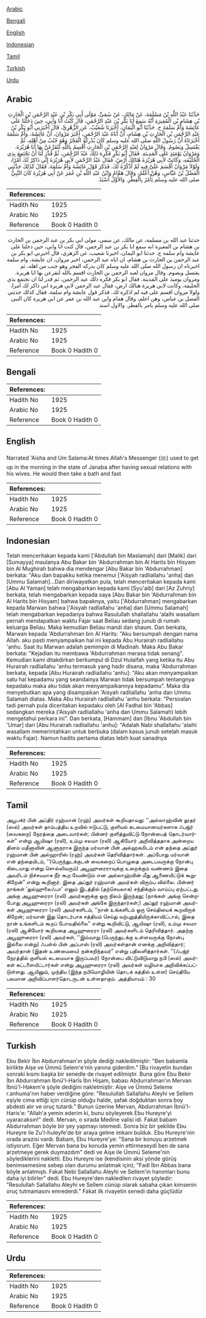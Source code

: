 [Arabic](#arabic)

[Bengali](#bengali)

[English](#english)

[Indonesian](#indonesian)

[Tamil](#tamil)

[Turkish](#turkish)

[Urdu](#urdu)

## Arabic


<div dir="rtl" lang="ar" style={{fontSize:'larger',backgroundColor:'#f8f9fa',padding:20}}>
حَدَّثَنَا عَبْدُ اللَّهِ بْنُ مَسْلَمَةَ، عَنْ مَالِكٍ، عَنْ سُمَىٍّ، مَوْلَى أَبِي بَكْرِ بْنِ عَبْدِ الرَّحْمَنِ بْنِ الْحَارِثِ بْنِ هِشَامِ بْنِ الْمُغِيرَةِ أَنَّهُ سَمِعَ أَبَا بَكْرِ بْنَ عَبْدِ الرَّحْمَنِ، قَالَ كُنْتُ أَنَا وَأَبِي، حِينَ دَخَلْنَا عَلَى عَائِشَةَ وَأُمِّ سَلَمَةَ ح‏.‏ حَدَّثَنَا أَبُو الْيَمَانِ، أَخْبَرَنَا شُعَيْبٌ، عَنِ الزُّهْرِيِّ، قَالَ أَخْبَرَنِي أَبُو بَكْرِ بْنُ عَبْدِ الرَّحْمَنِ بْنِ الْحَارِثِ بْنِ هِشَامٍ، أَنَّ أَبَاهُ عَبْدَ الرَّحْمَنِ، أَخْبَرَ مَرْوَانَ، أَنَّ عَائِشَةَ، وَأُمَّ سَلَمَةَ أَخْبَرَتَاهُ أَنَّ رَسُولَ اللَّهِ صلى الله عليه وسلم كَانَ يُدْرِكُهُ الْفَجْرُ وَهُوَ جُنُبٌ مِنْ أَهْلِهِ، ثُمَّ يَغْتَسِلُ وَيَصُومُ‏.‏ وَقَالَ مَرْوَانُ لِعَبْدِ الرَّحْمَنِ بْنِ الْحَارِثِ أُقْسِمُ بِاللَّهِ لَتُقَرِّعَنَّ بِهَا أَبَا هُرَيْرَةَ‏.‏ وَمَرْوَانُ يَوْمَئِذٍ عَلَى الْمَدِينَةِ‏.‏ فَقَالَ أَبُو بَكْرٍ فَكَرِهَ ذَلِكَ عَبْدُ الرَّحْمَنِ، ثُمَّ قُدِّرَ لَنَا أَنْ نَجْتَمِعَ بِذِي الْحُلَيْفَةِ، وَكَانَتْ لأَبِي هُرَيْرَةَ هُنَالِكَ أَرْضٌ، فَقَالَ عَبْدُ الرَّحْمَنِ لأَبِي هُرَيْرَةَ إِنِّي ذَاكِرٌ لَكَ أَمْرًا، وَلَوْلاَ مَرْوَانُ أَقْسَمَ عَلَىَّ فِيهِ لَمْ أَذْكُرْهُ لَكَ‏.‏ فَذَكَرَ قَوْلَ عَائِشَةَ وَأُمِّ سَلَمَةَ‏.‏ فَقَالَ كَذَلِكَ حَدَّثَنِي الْفَضْلُ بْنُ عَبَّاسٍ، وَهُنَّ أَعْلَمُ، وَقَالَ هَمَّامٌ وَابْنُ عَبْدِ اللَّهِ بْنِ عُمَرَ عَنْ أَبِي هُرَيْرَةَ كَانَ النَّبِيُّ صلى الله عليه وسلم يَأْمُرُ بِالْفِطْرِ‏.‏ وَالأَوَّلُ أَسْنَدُ‏.‏
</div>
<div style={{backgroundColor:'#f8f9fa',padding:20, marginBottom: 10}}><table> <thead> <tr> <th>References:</th> <th></th> </tr> </thead> <tbody><tr><td>Hadith No</td><td>1925</td></tr><tr><td>Arabic No</td><td>1925</td></tr><tr><td>Reference</td><td>Book 0 Hadith 0</td></tr></tbody></table></div>


<div dir="rtl" lang="ar" style={{fontSize:'larger',backgroundColor:'#f8f9fa',padding:20}}>
حدثنا عبد الله بن مسلمة، عن مالك، عن سمى، مولى ابي بكر بن عبد الرحمن بن الحارث بن هشام بن المغيرة انه سمع ابا بكر بن عبد الرحمن، قال كنت انا وابي، حين دخلنا على عايشة وام سلمة ح. حدثنا ابو اليمان، اخبرنا شعيب، عن الزهري، قال اخبرني ابو بكر بن عبد الرحمن بن الحارث بن هشام، ان اباه عبد الرحمن، اخبر مروان، ان عايشة، وام سلمة اخبرتاه ان رسول الله صلى الله عليه وسلم كان يدركه الفجر وهو جنب من اهله، ثم يغتسل ويصوم. وقال مروان لعبد الرحمن بن الحارث اقسم بالله لتقرعن بها ابا هريرة. ومروان يوميذ على المدينة. فقال ابو بكر فكره ذلك عبد الرحمن، ثم قدر لنا ان نجتمع بذي الحليفة، وكانت لابي هريرة هنالك ارض، فقال عبد الرحمن لابي هريرة اني ذاكر لك امرا، ولولا مروان اقسم على فيه لم اذكره لك. فذكر قول عايشة وام سلمة. فقال كذلك حدثني الفضل بن عباس، وهن اعلم، وقال همام وابن عبد الله بن عمر عن ابي هريرة كان النبي صلى الله عليه وسلم يامر بالفطر. والاول اسند
</div>
<div style={{backgroundColor:'#f8f9fa',padding:20, marginBottom: 10}}><table> <thead> <tr> <th>References:</th> <th></th> </tr> </thead> <tbody><tr><td>Hadith No</td><td>1925</td></tr><tr><td>Arabic No</td><td>1925</td></tr><tr><td>Reference</td><td>Book 0 Hadith 0</td></tr></tbody></table></div>

## Bengali


<div dir="ltr" lang="bn" style={{fontSize:'larger',backgroundColor:'#f8f9fa',padding:20}}>

</div>
<div style={{backgroundColor:'#f8f9fa',padding:20, marginBottom: 10}}><table> <thead> <tr> <th>References:</th> <th></th> </tr> </thead> <tbody><tr><td>Hadith No</td><td>1925</td></tr><tr><td>Arabic No</td><td>1925</td></tr><tr><td>Reference</td><td>Book 0 Hadith 0</td></tr></tbody></table></div>

## English


<div dir="ltr" lang="en" style={{fontSize:'larger',backgroundColor:'#f8f9fa',padding:20}}>
Narrated 'Aisha and Um Salama:At times Allah's Messenger (ﷺ) used to get up in the morning in the state of Janaba after having sexual relations with his wives. He would then take a bath and fast
</div>
<div style={{backgroundColor:'#f8f9fa',padding:20, marginBottom: 10}}><table> <thead> <tr> <th>References:</th> <th></th> </tr> </thead> <tbody><tr><td>Hadith No</td><td>1925</td></tr><tr><td>Arabic No</td><td>1925</td></tr><tr><td>Reference</td><td>Book 0 Hadith 0</td></tr></tbody></table></div>

## Indonesian


<div dir="ltr" lang="id" style={{fontSize:'larger',backgroundColor:'#f8f9fa',padding:20}}>
Telah menceritakan kepada kami ['Abdullah bin Maslamah] dari [Malik] dari [Sumayya] maulanya Abu Bakar bin 'Abdurrahman bin Al Harits bin Hisyam bin Al Mughirah bahwa dia mendengar [Abu Bakar bin 'Abdurrahman] berkata: "Aku dan bapakku ketika menemui ['Aisyah radliallahu 'anha] dan [Ummu Salamah]...Dan diriwayatkan pula, telah menceritakan kepada kami [Abu Al Yaman] telah mengabarkan kepada kami [Syu'aib] dari [Az Zuhriy] berkata, telah mengabarkan kepada saya [Abu Bakar bin 'Abdurrahman bin Al Harits bin Hisyam] bahwa bapaknya, yaitu ['Abdurrahman] mengabarkan kepada Marwan bahwa ['Aisyah radliallahu 'anha] dan [Ummu Salamah] telah mengabarkan kepadanya bahwa Rasulullah shallallahu 'alaihi wasallam pernah mendapatkan waktu Fajar saat Beliau sedang junub di rumah keluarga Beliau. Maka kemudian Beliau mandi dan shaum. Dan berkata, Marwan kepada 'Abdurrahman bin Al Harits: "Aku bersumpah dengan nama Allah. aku pasti menyampaikan hal ini kepada Abu Hurairah radliallahu 'anhu. Saat itu Marwan adalah pemimpin di Madinah. Maka Abu Bakar berkata: "Kejadian itu membawa 'Abdurrahman merasa tidak senang". Kemudian kami ditakdirkan berkumpul di Dzul Hulaifah yang ketika itu Abu Hurairah radliallahu 'anhu termasuk yang hadir disana, maka 'Abdurrahman berkata, kepada [Abu Hurairah radliallahu 'anhu]: "Aku akan menyampaikan satu hal kepadamu yang seandainya Marwan tidak bersumpah tentangnya kepadaku maka aku tidak akan menyampaikannya kepadamu". Maka dia menyebutkan apa yang disampaikan 'Aisyah radliallahu 'anha dan Ummu Salamah diatas. Maka Abu Hurairah radliallahu 'anhu berkata: "Persoalan tadi pernah pula diceritakan kepadaku oleh [Al Fadhal bin 'Abbas] sedangkan mereka ('Aisyah radliallahu 'anha dan Ummu Salamah) lebih mengetahui perkara ini". Dan berkata, [Hammam] dan [Ibnu 'Abdullah bin 'Umar] dari [Abu Hurairah radliallahu 'anhu]: "Adalah Nabi shallallahu 'alaihi wasallam memerintahkan untuk berbuka (dalam kasus junub setelah masuk waktu Fajar). Namun hadits pertama diatas lebih kuat sanadnya
</div>
<div style={{backgroundColor:'#f8f9fa',padding:20, marginBottom: 10}}><table> <thead> <tr> <th>References:</th> <th></th> </tr> </thead> <tbody><tr><td>Hadith No</td><td>1925</td></tr><tr><td>Arabic No</td><td>1925</td></tr><tr><td>Reference</td><td>Book 0 Hadith 0</td></tr></tbody></table></div>

## Tamil


<div dir="ltr" lang="ta" style={{fontSize:'larger',backgroundColor:'#f8f9fa',padding:20}}>
அபூபக்ர் பின் அப்திர் ரஹ்மான் (ரஹ்) அவர்கள் கூறியதாவது: ‘‘அல்லாஹ்வின் தூதர் (ஸல்) அவர்கள் தாம்பத்திய உறவில் ஈடுபட்டு, குளியல் கடமையானவர்களாக ஃபஜ்ர் (வைகறை) நேரத்தை அடைவார்கள்; பின்னர் குளித்துவிட்டு நோன்பைத் தொடர்வார்கள்” என்று ஆயிஷா (ரலி), உம்மு சலமா (ரலி) ஆகியோர் அறிவித்ததாக அன்றைய தினம் மதீனாவின் ஆளுநராக இருந்த மர்வான் பின் அல்ஹகமிடம் என் தந்தை அப்துர் ரஹ்மான் பின் அல்ஹாரிஸ் (ரஹ்) அவர்கள் தெரிவித்தார்கள். அப்போது மர்வான் என் தந்தையிடம், ‘‘(பெருந்துடக்குடன் வைகறைப் பொழுதை அடைபவருக்கு நோன்பு கிடையாது என்று சொல்லிவரும்) அபூஹுரைராவுக்கு உறைக்கும் வண்ணம் இதை அவரிடம் நிச்சயமாக நீர் கூற வேண்டும் என அல்லாஹ்வின் மீது ஆணையிட்டுக் கூறுகிறேன்” என்று கூறினார். இதை அப்துர் ரஹ்மான் அவர்கள் விரும்ப வில்லை. பின்னர் நாங்கள் ‘துல்ஹுலைஃபா' எனும் இடத்தில் (தற்செயலாக) சந்திக்கும் வாய்ப்பு ஏற்பட்டது. அங்கு அபூஹுரைரா (ரலி) அவர்களுக்கு ஒரு நிலம் இருந்தது; (நாங்கள் அங்கு சென்றபோது அபூஹுரைரா (ரலி) அவர்கள் அங்கே இருந்தார்கள்;) அப்துர் ரஹ்மான் அவர்கள் அபூஹுரைரா (ரலி) அவர்களிடம், ‘‘நான் உங்களிடம் ஒரு செய்தியைக் கூறவிருக் கிறேன்; மர்வான் இது தொடர்பாக சத்தியம் செய்து வற்புறுத்தியிருக்காவிட்டால், இதை நான் உங்களிடம் கூறப் போவதில்லை” என்று கூறிவிட்டு, ஆயிஷா (ரலி), உம்மு சலமா (ரலி) ஆகியோர் கூறியதை அபூஹுரைரா (ரலி) அவர்களிடம் தெரிவித்தார். அதற்கு அபூஹுரைரா (ரலி) அவர்கள், ‘‘இவ்வாறு (பெருந்துடக்கு உள்ளவருக்கு நோன்பு இல்லை என்று) ஃபள்ல் பின் அப்பாஸ் (ரலி) அவர்கள்தான் எனக்கு அறிவித்தார்; அவர்தான் (இதன் உண்மையை) நன்கறிந்தவர்” என்று பதிலளித்தார்கள். ‘‘(ஃபஜ்ர் நேரத்தில் குளியல் கடமையாக இருப்பவர்) நோன்பை விட்டுவிடுமாறு நபி (ஸல்) அவர்கள் கட்டளையிட்டார்கள் என்று அபூஹுரைரா (ரலி) அவர்கள் வழியாக அறிவிக்கப்பட்டுள்ளது. ஆயினும், முந்திய (இந்த நபிமொழியின் தொடக் கத்தில் உள்ள) செய்தியே பலமான அறிவிப்பாளர்தொடருடன் உள்ளதாகும். அத்தியாயம் : 30
</div>
<div style={{backgroundColor:'#f8f9fa',padding:20, marginBottom: 10}}><table> <thead> <tr> <th>References:</th> <th></th> </tr> </thead> <tbody><tr><td>Hadith No</td><td>1925</td></tr><tr><td>Arabic No</td><td>1925</td></tr><tr><td>Reference</td><td>Book 0 Hadith 0</td></tr></tbody></table></div>

## Turkish


<div dir="ltr" lang="tr" style={{fontSize:'larger',backgroundColor:'#f8f9fa',padding:20}}>
Ebu Bekir İbn Abdurrahman'ın şöyle dediği nakledilmiştir: "Ben babamla birlikte Aişe ve Ümmü Selem'e'nin yanına giderdim." [Bu rivayetin bundan sonraki kısmı başka bir senedle de rivayet edilmiştir. Buna göre Ebu Bekir İbn Abdurrahman İbnü'l-Harİs İbn Hişam, babası Abdurrahman'ın Mervan İbnü'l-Hakem'e şöyle dediğini nakletmiştir: Aişe ve Ümmü Seleme r.anhuma'nın haber verdiğine göre: "Resulullah Sallallahu Aleyhi ve Sellem eşiyle cima ettiği için cünüp olduğu halde, şafak doğduktan sonra boy abdesti alır ve oruç tutardı." Bunun üzerine Mervan, Abdurrahman İbnü'l-Haris'e: "Allah'a yemin ederim ki, bunu söyleyerek Ebu Hureyre'yi uyaracaksın!" dedi. Mervan, o sırada Medine valisi idi. Fakat babam Abdurrahman böyle bir şey yapmayı istemedi. Sonra biz bir şekilde Ebu Hureyre ile Zu'l-huleyfe'de bir araya gelme imkanı bulduk. Ebu Hureyre'nin orada arazisi vardı. Babam, Ebu Hureyre'ye: "Sana bir konuyu arzetmek istiyorum. Eğer Mervan bana bu konuda yemin ettirmeseydi ben de sana arzetmeye gerek duymazdım" dedi ve Aişe ile Ümmü Seleme'nin söylediklerini nakletti. Ebu Hureyre ise (kendisinin aksi yönde görüş benimsemesine sebep olan durumu anlatmak için); "Fadl İbn Abbas bana böyle anlatmıştı. Fakat Nebi Sallallahu Aleyhi ve Sellem'in hanımları bunu daha iyi bilirler" dedi. Ebu Hureyre'den nakledilen rivayet şöyledir: "Resulullah Sallallahu Aleyhi ve Sellem cünüp olarak sabaha çıkan kimsenin oruç tutmamasını emrederdi." Fakat ilk rivayetin senedi daha güçlüdür
</div>
<div style={{backgroundColor:'#f8f9fa',padding:20, marginBottom: 10}}><table> <thead> <tr> <th>References:</th> <th></th> </tr> </thead> <tbody><tr><td>Hadith No</td><td>1925</td></tr><tr><td>Arabic No</td><td>1925</td></tr><tr><td>Reference</td><td>Book 0 Hadith 0</td></tr></tbody></table></div>

## Urdu


<div dir="rtl" lang="ur" style={{fontSize:'larger',backgroundColor:'#f8f9fa',padding:20}}>

</div>
<div style={{backgroundColor:'#f8f9fa',padding:20, marginBottom: 10}}><table> <thead> <tr> <th>References:</th> <th></th> </tr> </thead> <tbody><tr><td>Hadith No</td><td>1925</td></tr><tr><td>Arabic No</td><td>1925</td></tr><tr><td>Reference</td><td>Book 0 Hadith 0</td></tr></tbody></table></div>